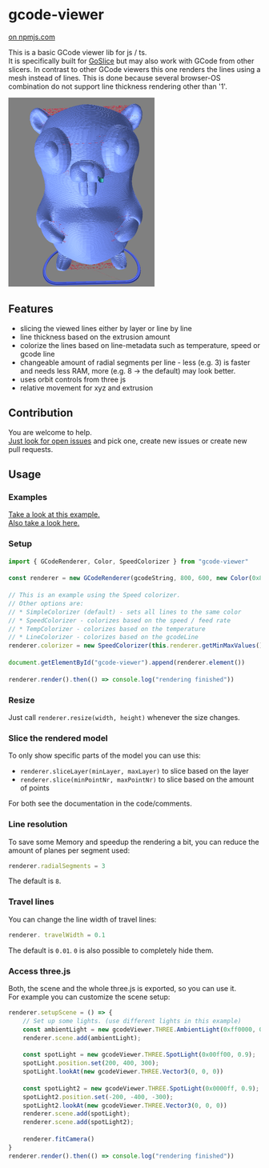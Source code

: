 # gcode-viewer

[on npmjs.com](https://www.npmjs.com/package/gcode-viewer)

This is a basic GCode viewer lib for js / ts.  
It is specifically built for [GoSlice](https://github.com/aligator/GoSlice) but may also work with GCode from other slicers.
In contrast to other GCode viewers this one renders the lines using a mesh instead of lines. This is done because 
several browser-OS combination do not support line thickness rendering other than '1'.

![gcode-viewer](gcode-viewer.png)

## Features

* slicing the viewed lines either by layer or line by line
* line thickness based on the extrusion amount
* colorize the lines based on line-metadata such as temperature, speed or gcode line
* changeable amount of radial segments per line - less (e.g. 3) is faster and needs less RAM, more (e.g. 8 -> the default) may look better.
* uses orbit controls from three js
* relative movement for xyz and extrusion

## Contribution
You are welcome to help.  
[Just look for open issues](https://github.com/aligator/gcode-viewer/issues) and pick one, create new issues or create new pull requests.

## Usage
### Examples
[Take a look at this example.](example/index.html)  
[Also take a look here.](https://github.com/aligator/dev/blob/main/src/windows/gCodeViewer.tsx)

### Setup

```js
import { GCodeRenderer, Color, SpeedColorizer } from "gcode-viewer"

const renderer = new GCodeRenderer(gcodeString, 800, 600, new Color(0x808080))

// This is an example using the Speed colorizer.
// Other options are:
// * SimpleColorizer (default) - sets all lines to the same color
// * SpeedColorizer - colorizes based on the speed / feed rate
// * TempColorizer - colorizes based on the temperature
// * LineColorizer - colorizes based on the gcodeLine
renderer.colorizer = new SpeedColorizer(this.renderer.getMinMaxValues().minSpeed || 0, this.renderer.getMinMaxValues().maxSpeed)

document.getElementById("gcode-viewer").append(renderer.element())

renderer.render().then(() => console.log("rendering finished"))
```

### Resize
Just call `renderer.resize(width, height)` whenever the size changes.

### Slice the rendered model
To only show specific parts of the model you can use this:
* `renderer.sliceLayer(minLayer, maxLayer)` to slice based on the layer
* `renderer.slice(minPointNr, maxPointNr)` to slice based on the amount of points

For both see the documentation in the code/comments.

### Line resolution
To save some Memory and speedup the rendering a bit, you can reduce
the amount of planes per segment used:

```js
renderer.radialSegments = 3
```
The default is `8`.

### Travel lines
You can change the line width of travel lines:
```js
renderer. travelWidth = 0.1
```
The default is `0.01`. `0` is also possible to completely hide them.

### Access three.js
Both, the scene and the whole three.js is exported, so you can use it.  
For example you can customize the scene setup:

```js
renderer.setupScene = () => {
    // Set up some lights. (use different lights in this example)
    const ambientLight = new gcodeViewer.THREE.AmbientLight(0xff0000, 0.5);
    renderer.scene.add(ambientLight);

    const spotLight = new gcodeViewer.THREE.SpotLight(0x00ff00, 0.9);
    spotLight.position.set(200, 400, 300);
    spotLight.lookAt(new gcodeViewer.THREE.Vector3(0, 0, 0))

    const spotLight2 = new gcodeViewer.THREE.SpotLight(0x0000ff, 0.9);
    spotLight2.position.set(-200, -400, -300);
    spotLight2.lookAt(new gcodeViewer.THREE.Vector3(0, 0, 0))
    renderer.scene.add(spotLight);
    renderer.scene.add(spotLight2);

    renderer.fitCamera()
}
renderer.render().then(() => console.log("rendering finished"))
```
